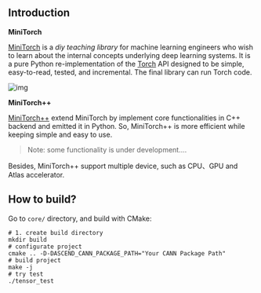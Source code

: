 ## Introduction

**MiniTorch**

[MiniTorch](https://github.com/minitorch/) is a *diy teaching library* for machine learning engineers who wish to learn about the internal concepts underlying deep learning systems. It is a pure Python re-implementation of the [Torch](http://www.pytorch.org/) API designed to be simple, easy-to-read, tested, and incremental. The final library can run Torch code.

![img](https://minitorch.github.io/figs/Conv/networkcnn.png)

**MiniTorch++**

[MiniTorch++](https://github.com/lqb856/minitorch.git) extend MiniTorch by implement core functionalities in C++ backend and emitted it in Python. So, MiniTorch++ is more efficient while keeping simple and easy to use.

> Note: some functionality is under development....

Besides, MiniTorch++ support multiple device, such as CPU、GPU and Atlas accelerator.



## How to build?

Go to `core/` directory, and build with CMake:

```shell
# 1. create build directory
mkdir build
# configurate project
cmake .. -D-DASCEND_CANN_PACKAGE_PATH="Your CANN Package Path"
# build project
make -j
# try test
./tensor_test
```



